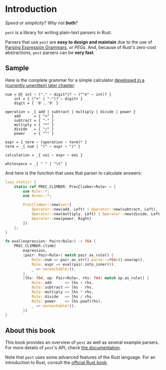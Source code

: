 # Introduction

*Speed or simplicity? Why not __both__?*

`pest` is a library for writing plain-text parsers in Rust.

Parsers that use `pest` are **easy to design and maintain** due to the use of
[Parsing Expression Grammars], or *PEGs*. And, because of Rust's zero-cost
abstractions, `pest` parsers can be **very fast**.

## Sample

Here is the complete grammar for a simple calculator [developed in a (currently
unwritten) later chapter](examples/calculator.html):

```
num = @{ int ~ ("." ~ digit*)? ~ (^"e" ~ int)? }
    int = { ("+" | "-")? ~ digit+ }
    digit = { '0'..'9' }

operation = _{ add | subtract | multiply | divide | power }
    add      = { "+" }
    subtract = { "-" }
    multiply = { "*" }
    divide   = { "/" }
    power    = { "^" }

expr = { term ~ (operation ~ term)* }
term = _{ num | "(" ~ expr ~ ")" }

calculation = _{ soi ~ expr ~ eoi }

whitespace = _{ " " | "\t" }
```

And here is the function that uses that parser to calculate answers:

```rust
lazy_static! {
    static ref PREC_CLIMBER: PrecClimber<Rule> = {
        use Rule::*;
        use Assoc::*;

        PrecClimber::new(vec![
            Operator::new(add, Left) | Operator::new(subtract, Left),
            Operator::new(multiply, Left) | Operator::new(divide, Left),
            Operator::new(power, Right)
        ])
    };
}

fn eval(expression: Pairs<Rule>) -> f64 {
    PREC_CLIMBER.climb(
        expression,
        |pair: Pair<Rule>| match pair.as_rule() {
            Rule::num => pair.as_str().parse::<f64>().unwrap(),
            Rule::expr => eval(pair.into_inner()),
            _ => unreachable!(),
        },
        |lhs: f64, op: Pair<Rule>, rhs: f64| match op.as_rule() {
            Rule::add      => lhs + rhs,
            Rule::subtract => lhs - rhs,
            Rule::multiply => lhs * rhs,
            Rule::divide   => lhs / rhs,
            Rule::power    => lhs.powf(rhs),
            _ => unreachable!(),
        })
}
```

## About this book

This book provides an overview of `pest` as well as several example parsers.
For more details of `pest`'s API, check [the documentation].

Note that `pest` uses some advanced features of the Rust language. For an
introduction to Rust, consult the [official Rust book].

[Parsing Expression Grammars]: ./grammars/peg.html
[the documentation]: https://docs.rs/pest/
[official Rust book]: https://doc.rust-lang.org/stable/book/second-edition/
